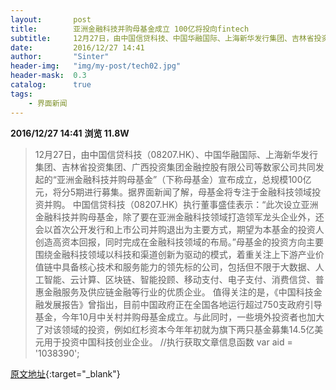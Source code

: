 ```yaml
---
layout:       post
title:        亚洲金融科技并购母基金成立 100亿将投向fintech
subtitle:     12月27日，由中国信贷科技、中国华融国际、上海新华发行集团、吉林省投资集团、广西投资集团金融控股有限公司等数家公司共同发起的“亚洲金融科技并购母基金”宣布成立，总规模100亿元。
date:         2016/12/27 14:41
author:       "Sinter"
header-img:   "img/my-post/tech02.jpg"
header-mask:  0.3
catalog:      true
tags:
    - 界面新闻
---
```


**2016/12/27 14:41**  **浏览 11.8W**

> 12月27日，由中国信贷科技（08207.HK）、中国华融国际、上海新华发行集团、吉林省投资集团、广西投资集团金融控股有限公司等数家公司共同发起的“亚洲金融科技并购母基金”（下称母基金）宣布成立，总规模100亿元，将分5期进行募集。据界面新闻了解，母基金将专注于金融科技领域投资并购。
中国信贷科技（08207.HK）执行董事盛佳表示：“此次设立亚洲金融科技并购母基金，除了要在亚洲金融科技领域打造领军龙头企业外，还会以首次公开发行和上市公司并购退出为主要方式，期望为本基金的投资人创造高资本回报，同时完成在金融科技领域的布局。”母基金的投资方向主要围绕金融科技领域以科技和渠道创新为驱动的模式，着重关注上下游产业价值链中具备核心技术和服务能力的领先标的公司，包括但不限于大数据、人工智能、云计算、区块链、智能投顾、移动支付、电子支付、消费信贷、普惠金融服务及供应链金融等行业的优质企业。
值得关注的是，《中国科技金融发展报告》曾指出，目前中国政府正在全国各地运行超过750支政府引导基金，今年10月中关村并购母基金成立。与此同时，一些境外投资者也加大了对该领域的投资，例如红杉资本今年年初就为旗下两只基金募集14.5亿美元用于投资中国科技创业企业。
	//执行获取文章信息函数
	var aid = '1038390';


[原文地址](http://www.jiemian.com/article/1038390.html){:target="_blank"}



